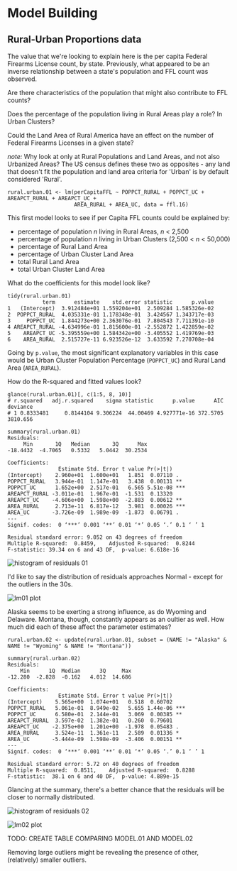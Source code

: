 # Model Building

## Rural-Urban Proportions data

The value that we're looking to explain here is the per capita Federal Firearms License count, by state. Previously, what appeared to be an inverse relationship between a state's population and FFL count was observed. 

Are there characteristics of the population that might also contribute to FFL counts? 

Does the percentage of the population living in Rural Areas play a role? In Urban Clusters? 

Could the Land Area of Rural America have an effect on the number of Federal Firearms Licenses in a given state? 

_note:_ Why look at only at Rural Populations and Land Areas, and not also Urbanized Areas? The US census defines these two as opposites - any land that doesn't fit the population and land area criteria for 'Urban' is by default considered 'Rural'.

```{R}
rural.urban.01 <- lm(perCapitaFFL ~ POPPCT_RURAL + POPPCT_UC + AREAPCT_RURAL + AREAPCT_UC + 
                     AREA_RURAL + AREA_UC, data = ffl.16)
```

This first model looks to see if per Capita FFL counts could be explained by: 

- percentage of population _n_ living in Rural Areas, _n_ < 2,500
- percentage of population _n_ living in Urban Clusters (2,500 < _n_ < 50,000)
- percentage of Rural Land Area
- percentage of Urban Cluster Land Area
- total Rural Land Area
- total Urban Cluster Land Area

What do the coefficients for this model look like? 

```{R}
tidy(rural.urban.01)
           term      estimate    std.error statistic      p.value
1   (Intercept)  3.912484e+01 1.559204e+01  2.509284 1.585326e-02
2  POPPCT_RURAL  4.035331e-01 1.178348e-01  3.424567 1.343717e-03
3     POPPCT_UC  1.844273e+00 2.363076e-01  7.804543 7.711391e-10
4 AREAPCT_RURAL -4.634996e-01 1.815600e-01 -2.552872 1.422859e-02
5    AREAPCT_UC -5.395559e+00 1.584342e+00 -3.405552 1.419769e-03
6    AREA_RURAL  2.515727e-11 6.923526e-12  3.633592 7.270708e-04
```

Going by `p.value`, the most significant explanatory variables in this case would be Urban Cluster Population Percentage (`POPPCT_UC`) and Rural Land Area (`AREA_RURAL`). 

How do the R-squared and fitted values look? 

```{R}
glance(rural.urban.01)[, c(1:5, 8, 10)]
# r.squared   adj.r.squared    sigma statistic      p.value      AIC deviance
# 1 0.8333481     0.8144104 9.306224  44.00469 4.927771e-16 372.5705 3810.656

summary(rural.urban.01)
Residuals:
     Min       1Q   Median       3Q      Max 
-18.4432  -4.7065   0.5332   5.0442  30.2534 

Coefficients:
                Estimate Std. Error t value Pr(>|t|)    
(Intercept)    2.960e+01  1.600e+01   1.851  0.07110 .  
POPPCT_RURAL   3.944e-01  1.147e-01   3.438  0.00131 ** 
POPPCT_UC      1.652e+00  2.517e-01   6.565 5.51e-08 ***
AREAPCT_RURAL -3.011e-01  1.967e-01  -1.531  0.13320    
AREAPCT_UC    -4.606e+00  1.598e+00  -2.883  0.00612 ** 
AREA_RURAL     2.713e-11  6.817e-12   3.981  0.00026 ***
AREA_UC       -3.726e-09  1.989e-09  -1.873  0.06791 .  
---
Signif. codes:  0 ‘***’ 0.001 ‘**’ 0.01 ‘*’ 0.05 ‘.’ 0.1 ‘ ’ 1

Residual standard error: 9.052 on 43 degrees of freedom
Multiple R-squared:  0.8459,	Adjusted R-squared:  0.8244 
F-statistic: 39.34 on 6 and 43 DF,  p-value: 6.618e-16
```

![histogram of residuals 01](R_plots/01-model-building/rural01-hist-resid.png)

I'd like to say the distribution of residuals approaches Normal - except for the outliers in the 30s. 

![lm01 plot](R_plots/01-model-building/rural01-lm-plot.png)

Alaska seems to be exerting a strong influence, as do Wyoming and Delaware. Montana, though, constantly appears as an oultier as well. How much did each of these affect the parameter estimates? 

```{R}
rural.urban.02 <- update(rural.urban.01, subset = (NAME != "Alaska" & NAME != "Wyoming" & NAME != "Montana"))

summary(rural.urban.02)
Residuals:
    Min      1Q  Median      3Q     Max 
-12.280  -2.828  -0.162   4.012  14.686 

Coefficients:
                Estimate Std. Error t value Pr(>|t|)    
(Intercept)    5.565e+00  1.074e+01   0.518  0.60702    
POPPCT_RURAL   5.061e-01  8.949e-02   5.655 1.44e-06 ***
POPPCT_UC      6.580e-01  2.144e-01   3.069  0.00385 ** 
AREAPCT_RURAL  3.597e-02  1.382e-01   0.260  0.79601    
AREAPCT_UC    -2.375e+00  1.201e+00  -1.978  0.05483 .  
AREA_RURAL     3.524e-11  1.361e-11   2.589  0.01336 *  
AREA_UC       -5.444e-09  1.598e-09  -3.406  0.00151 ** 
---
Signif. codes:  0 ‘***’ 0.001 ‘**’ 0.01 ‘*’ 0.05 ‘.’ 0.1 ‘ ’ 1

Residual standard error: 5.72 on 40 degrees of freedom
Multiple R-squared:  0.8511,	Adjusted R-squared:  0.8288 
F-statistic:  38.1 on 6 and 40 DF,  p-value: 4.889e-15
```

Glancing at the summary, there's a better chance that the residuals will be closer to normally distributed.

![histogram of residuals 02](R_plots/01-model-building/rural02-hist-resid.png)

![lm02 plot](R_plots/01-model-building/rural02-lm-plot.png)

TODO: CREATE TABLE COMPARING MODEL.01 AND MODEL.02

Removing large outliers might be revealing the presence of other, (relatively) smaller outliers.




















